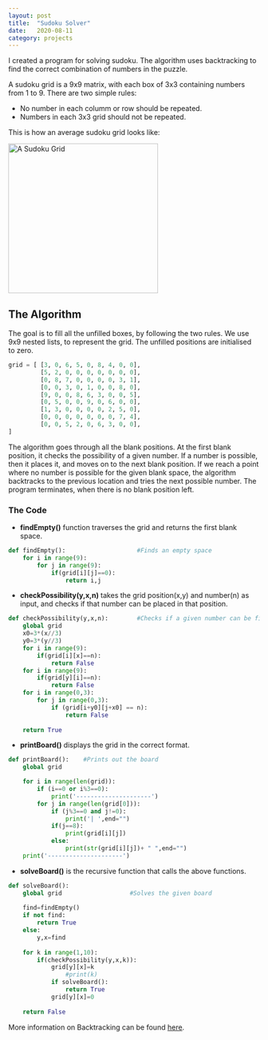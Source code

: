 ```yaml
---
layout: post
title:  "Sudoku Solver"
date:   2020-08-11 
category: projects
---
```


I created a program for solving sudoku. The algorithm uses backtracking to find the correct combination of numbers in the puzzle.

A sudoku grid is a 9x9 matrix, with each box of 3x3 containing numbers from 1 to 9. There are two simple rules:

* No number in each columm or row should be repeated.
* Numbers in each 3x3 grid should not be repeated.

This is how an average sudoku grid looks like:

<img src="https://upload.wikimedia.org/wikipedia/commons/thumb/e/e0/Sudoku_Puzzle_by_L2G-20050714_standardized_layout.svg/1200px-Sudoku_Puzzle_by_L2G-20050714_standardized_layout.svg.png" width=300 height=300 title="A Sudoku Grid">

## The Algorithm

The goal is to fill all the unfilled boxes, by following the two rules. We use 9x9 nested lists, to represent the grid. The unfilled positions are initialised to zero.

```python
grid = [ [3, 0, 6, 5, 0, 8, 4, 0, 0], 
         [5, 2, 0, 0, 0, 0, 0, 0, 0], 
         [0, 8, 7, 0, 0, 0, 0, 3, 1], 
         [0, 0, 3, 0, 1, 0, 0, 8, 0], 
         [9, 0, 0, 8, 6, 3, 0, 0, 5], 
         [0, 5, 0, 0, 9, 0, 6, 0, 0], 
         [1, 3, 0, 0, 0, 0, 2, 5, 0], 
         [0, 0, 0, 0, 0, 0, 0, 7, 4], 
         [0, 0, 5, 2, 0, 6, 3, 0, 0],
]
```

The algorithm goes through all the blank positions. At the first blank position, it checks the possibility of a given number. If a number is possible, then it places it, and moves on to the next blank position. If we reach a point where no number is possible for the given blank space, the algorithm backtracks to the previous location and tries the next possible number. The program terminates, when there is no blank position left.

### The Code

* **findEmpty()** function traverses the grid and returns the first blank space.

```python
def findEmpty(): 					#Finds an empty space
	for i in range(9):
		for j in range(9):
			if(grid[i][j]==0):
				return i,j
```

* **checkPossibility(y,x,n)** takes the grid position(x,y) and number(n) as input, and checks if that number can be placed in that position.

```python
def checkPossibility(y,x,n):        #Checks if a given number can be filled in a given cell
	global grid
	x0=3*(x//3)
	y0=3*(y//3)
	for i in range(9):
		if(grid[i][x]==n):
			return False
	for i in range(9):
		if(grid[y][i]==n):
			return False
	for i in range(0,3):
		for j in range(0,3):
			if (grid[i+y0][j+x0] == n):
				return False
	
	return True
```
* **printBoard()** displays the grid in the correct format.

```python
def printBoard():    #Prints out the board
	global grid

	for i in range(len(grid)):
		if (i==0 or i%3==0):
			print('---------------------')
		for j in range(len(grid[0])):
			if (j%3==0 and j!=0):
				print('| ',end="")
			if(j==8):
				print(grid[i][j])
			else:
				print(str(grid[i][j])+ " ",end="")
	print('---------------------')
```
* **solveBoard()** is the recursive function that calls the above functions.

```python
def solveBoard():
	global grid                   #Solves the given board
	
	find=findEmpty()
	if not find:
		return True
	else:
		y,x=find
	
	for k in range(1,10):
		if(checkPossibility(y,x,k)):
			grid[y][x]=k
				#print(k)
			if solveBoard():
				return True
			grid[y][x]=0
		
	return False
```
More information on Backtracking can be found [here](https://en.wikipedia.org/wiki/Backtracking).